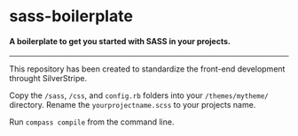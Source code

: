sass-boilerplate
================

#### A boilerplate to get you started with SASS in your projects.

*********************************************************************************

This repository has been created to standardize the front-end development throught SilverStripe.

Copy the `/sass`, `/css`, and `config.rb` folders into your `/themes/mytheme/` directory.
Rename the `yourprojectname.scss` to your projects name. 

Run `compass compile` from the command line.

